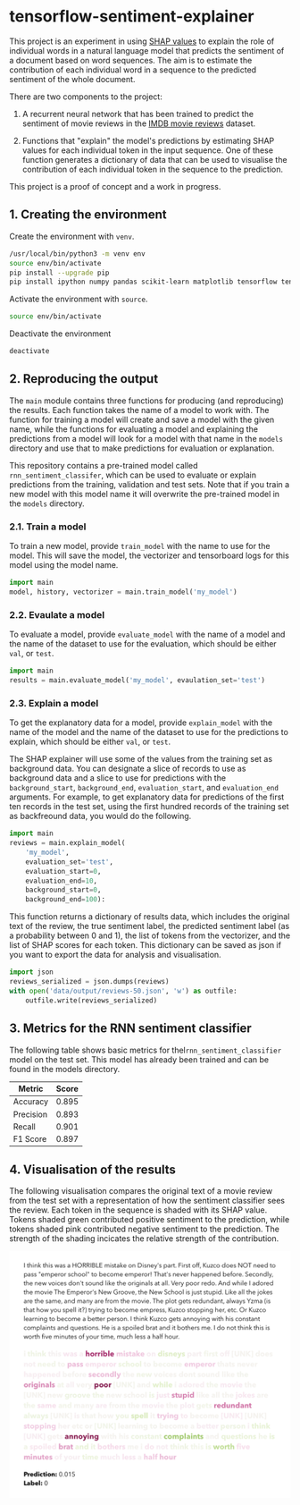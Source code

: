 # tensorflow-sentiment-explainer

This project is an experiment in using [SHAP values](https://christophm.github.io/interpretable-ml-book/shap.html) to explain the role of individual words in a natural language model that predicts the sentiment of a document based on word sequences. The aim is to estimate the contribution of each individual word in a sequence to the predicted sentiment of the whole document.

There are two components to the project:

1. A recurrent neural network that has been trained to predict the sentiment of movie reviews in the [IMDB movie reviews](https://www.tensorflow.org/datasets/catalog/imdb_reviews) dataset.

2. Functions that "explain" the model's predictions by estimating SHAP values for each individual token in the input sequence. One of these function generates a dictionary of data that can be used to visualise the contribution of each individual token in the sequence to the prediction.

This project is a proof of concept and a work in progress.

## 1. Creating the environment

Create the environment with `venv`.

```zsh
/usr/local/bin/python3 -m venv env
source env/bin/activate
pip install --upgrade pip
pip install ipython numpy pandas scikit-learn matplotlib tensorflow tensorflow-datasets shap
```

Activate the environment with `source`.

```zsh
source env/bin/activate
```

Deactivate the environment

```zsh
deactivate
```

## 2. Reproducing the output

The `main` module contains three functions for producing (and reproducing) the results. Each function takes the name of a model to work with. The function for training a model will create and save a model with the given name, while the functions for evaluating a model and explaining the predictions from a model will look for a model with that name in the `models` directory and use that to make predictions for evaluation or explanation.

This repository contains a pre-trained model called `rnn_sentiment_classifer`, which can be used to evaluate or explain predictions from the training, validation and test sets. Note that if you train a new model with this model name it will overwrite the pre-trained model in the `models` directory.

### 2.1. Train a model

To train a new model, provide `train_model` with the name to use for the model. This will save the model, the vectorizer and tensorboard logs for this model using the model name.

```python
import main
model, history, vectorizer = main.train_model('my_model')
```

### 2.2. Evaulate a model

To evaluate a model, provide `evaluate_model` with the name of a model and the name of the dataset to use for the evaluation, which should be either `val`, or `test`.

```python
import main
results = main.evaluate_model('my_model', evaulation_set='test')
```

### 2.3. Explain a model

To get the explanatory data for a model, provide `explain_model` with the name of the model and the name of the dataset to use for the predictions to explain, which should be either `val`, or `test`. 

The SHAP explainer will use some of the values from the training set as background data. You can designate a slice of records to use as background data and a slice to use for predictions with the `background_start`, `background_end`, `evaluation_start`, and `evaluation_end` arguments. For example, to get explanatory data for predictions of the first ten records in the test set, using the first hundred records of the training set as backfreound data, you would do the following.

```python
import main
reviews = main.explain_model(
    'my_model',
    evaluation_set='test', 
    evaluation_start=0, 
    evaluation_end=10,
    background_start=0, 
    background_end=100):
```

This function returns a dictionary of results data, which includes the original text of the review, the true sentiment label, the predicted sentiment label (as a probability between 0 and 1), the list of tokens from the vectorizer, and the list of SHAP scores for each token. This dictionary can be saved as json if you want to export the data for analysis and visualisation.

```python
import json
reviews_serialized = json.dumps(reviews)
with open('data/output/reviews-50.json', 'w') as outfile:
    outfile.write(reviews_serialized)
```

## 3. Metrics for the RNN sentiment classifier

The following table shows basic metrics for thel`rnn_sentiment_classifier` model on the test set. This model has already been trained and can be found in the models directory.

| Metric    | Score  |
| --------- | ------ |
| Accuracy  | 0.895  |
| Precision | 0.893  |
| Recall    | 0.901  |
| F1 Score  | 0.897  |

## 4. Visualisation of the results

The following visualisation compares the original text of a movie review from the test set with a representation of how the sentiment classifier sees the review. Each token in the sequence is shaded with its SHAP value. Tokens shaded green contributed positive sentiment to the prediction, while tokens shaded pink contributed negative sentiment to the prediction. The strength of the shading incicates the relative strength of the contribution.

<img src="docs/visual-explanation.png" width="800" alt="A visualisation of SHAP scores for each token in a sequence of tokens comprising a movie review" />
